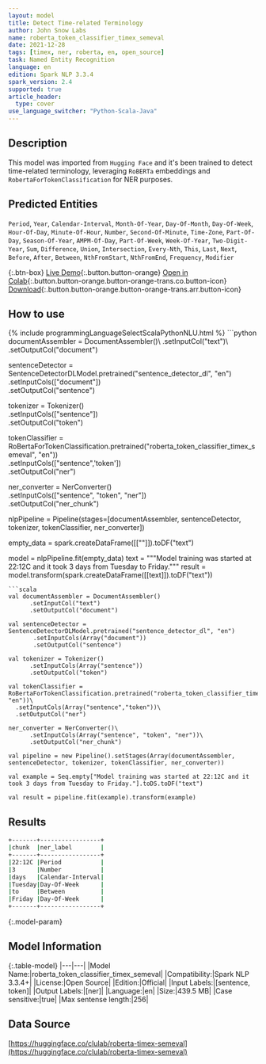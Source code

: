 ```yaml
---
layout: model
title: Detect Time-related Terminology
author: John Snow Labs
name: roberta_token_classifier_timex_semeval
date: 2021-12-28
tags: [timex, ner, roberta, en, open_source]
task: Named Entity Recognition
language: en
edition: Spark NLP 3.3.4
spark_version: 2.4
supported: true
article_header:
  type: cover
use_language_switcher: "Python-Scala-Java"
---
```


## Description

This model was imported from `Hugging Face` and it's been trained to detect time-related terminology, leveraging `RoBERTa` embeddings and `RobertaForTokenClassification` for NER purposes.

## Predicted Entities

`Period`, `Year`, `Calendar-Interval`, `Month-Of-Year`, `Day-Of-Month`, `Day-Of-Week`, `Hour-Of-Day`, `Minute-Of-Hour`, `Number`, `Second-Of-Minute`, `Time-Zone`, `Part-Of-Day`, `Season-Of-Year`, `AMPM-Of-Day`, `Part-Of-Week`, `Week-Of-Year`, `Two-Digit-Year`, `Sum`, `Difference`, `Union`, `Intersection`, `Every-Nth`, `This`, `Last`, `Next`, `Before`, `After`, `Between`, `NthFromStart`, `NthFromEnd`, `Frequency`, `Modifier`

{:.btn-box}
[Live Demo](https://demo.johnsnowlabs.com/public/NER_TIMEX_SEMEVAL/){:.button.button-orange}
[Open in Colab](https://colab.research.google.com/github/JohnSnowLabs/spark-nlp-workshop/blob/master/tutorials/streamlit_notebooks/NER.ipynb){:.button.button-orange.button-orange-trans.co.button-icon}
[Download](https://s3.amazonaws.com/auxdata.johnsnowlabs.com/public/models/roberta_token_classifier_timex_semeval_en_3.3.4_2.4_1640679857852.zip){:.button.button-orange.button-orange-trans.arr.button-icon}

## How to use



<div class="tabs-box" markdown="1">
{% include programmingLanguageSelectScalaPythonNLU.html %}
```python
documentAssembler = DocumentAssembler()\
      .setInputCol("text")\
      .setOutputCol("document")

sentenceDetector = SentenceDetectorDLModel.pretrained("sentence_detector_dl", "en")\
       .setInputCols(["document"])\
       .setOutputCol("sentence")

tokenizer = Tokenizer()\
      .setInputCols(["sentence"])\
      .setOutputCol("token")

tokenClassifier = RoBertaForTokenClassification.pretrained("roberta_token_classifier_timex_semeval", "en"))\
  .setInputCols(["sentence",'token'])\
  .setOutputCol("ner")

ner_converter = NerConverter()\
      .setInputCols(["sentence", "token", "ner"])\
      .setOutputCol("ner_chunk")
      
nlpPipeline = Pipeline(stages=[documentAssembler, sentenceDetector, tokenizer, tokenClassifier, ner_converter])

empty_data = spark.createDataFrame([[""]]).toDF("text")

model = nlpPipeline.fit(empty_data)
text = """Model training was started at 22:12C and it took 3 days from Tuesday to Friday."""
result = model.transform(spark.createDataFrame([[text]]).toDF("text"))
```
```scala
val documentAssembler = DocumentAssembler()
      .setInputCol("text")
      .setOutputCol("document")

val sentenceDetector = SentenceDetectorDLModel.pretrained("sentence_detector_dl", "en")
       .setInputCols(Array("document"))
       .setOutputCol("sentence")

val tokenizer = Tokenizer()
      .setInputCols(Array("sentence"))
      .setOutputCol("token")

val tokenClassifier = RoBertaForTokenClassification.pretrained("roberta_token_classifier_timex_semeval", "en"))\
  .setInputCols(Array("sentence","token"))\
  .setOutputCol("ner")

ner_converter = NerConverter()\
      .setInputCols(Array("sentence", "token", "ner"))\
      .setOutputCol("ner_chunk")
      
val pipeline = new Pipeline().setStages(Array(documentAssembler, sentenceDetector, tokenizer, tokenClassifier, ner_converter))

val example = Seq.empty["Model training was started at 22:12C and it took 3 days from Tuesday to Friday."].toDS.toDF("text")

val result = pipeline.fit(example).transform(example)
```
</div>

## Results

```bash
+-------+-----------------+
|chunk  |ner_label        |
+-------+-----------------+
|22:12C |Period           |
|3      |Number           |
|days   |Calendar-Interval|
|Tuesday|Day-Of-Week      |
|to     |Between          |
|Friday |Day-Of-Week      |
+-------+-----------------+
```

{:.model-param}
## Model Information

{:.table-model}
|---|---|
|Model Name:|roberta_token_classifier_timex_semeval|
|Compatibility:|Spark NLP 3.3.4+|
|License:|Open Source|
|Edition:|Official|
|Input Labels:|[sentence, token]|
|Output Labels:|[ner]|
|Language:|en|
|Size:|439.5 MB|
|Case sensitive:|true|
|Max sentense length:|256|

## Data Source

[https://huggingface.co/clulab/roberta-timex-semeval](https://huggingface.co/clulab/roberta-timex-semeval)